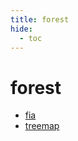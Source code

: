 ```yaml
---
title: forest
hide:
  - toc
---
```


# forest

- [fia](/library/data/fia/)  
  <small></small>
- [treemap](/library/data/treemap/)  
  <small></small>